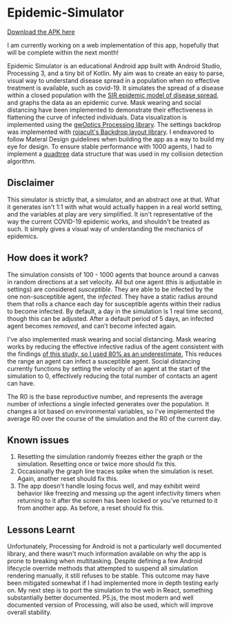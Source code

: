 # Epidemic-Simulator
[Download the APK here](https://drive.google.com/drive/folders/1_-OPqu5pqzBq3KMcJbKA6ZfaDUErxZo5?usp=sharing)

I am currently working on a web implementation of this app, hopefully that will be complete within the next month!

Epidemic Simulator is an educational Android app built with Android Studio, Processing 3, and a tiny bit of Kotlin. My aim was to create an easy to parse, visual way to understand disease spread in a population when no effective treatment is available, such as covid-19. It simulates the spread of a disease within a closed population with the [SIR epidemic model of disease spread](https://www.youtube.com/watch?v=Qrp40ck3WpI), and graphs the data as an epidemic curve. Mask wearing and social distancing have been implemented to demonstrate their effectiveness in flattening the curve of infected individuals. Data visualization is implemented using the [gwOptics Processing library](http://www.gwoptics.org/processing/gwoptics_p5lib/). The settings backdrop was implemented with [roiacult's Backdrop layout library](https://github.com/roiacult/BackdropLayout). I endeavored to follow Materal Design guidelines when building the app as a way to build my eye for design. To ensure stable performance with 1000 agents, I had to implement a [quadtree](https://jimkang.com/quadtreevis/) data structure that was used in my collision detection algorithm. 

## Disclaimer
This simulator is strictly that, a simulator, and an abstract one at that. What it generates isn't 1:1 with what would actually happen in a real world setting, and the variables at play are very simplified. It isn't representative of the way the current COVID-19 epidemic works, and shouldn't be treated as such. It simply gives a visual way of understanding the mechanics of epidemics. 

## How does it work? 
The simulation consists of 100 - 1000 agents that bounce around a canvas in random directions at a set velocity. All but one agent (this is adjustable in settings) are considered *susceptible*. They are able to be infected by the one non-susceptible agent, the *infected*. They have a static radius around them that rolls a chance each day for susceptible agents within their radius to become infected. By default, a day in the simulation is 1 real time second, though this can be adjusted. After a default period of 5 days, an infected agent becomes *removed*, and can't become infected again. 

I've also implemented mask wearing and social distancing. Mask wearing works by reducing the effective infective radius of the agent consistent with the findings [of this study, so I used 80% as an underestimate.](https://www.ncbi.nlm.nih.gov/pmc/articles/PMC7301882/#:~:text=We%20show%20that%20the%20use,%2C%20cumulatively%2C%20during%20cough%20cycles.) This reduces the range an agent can infect a susceptible agent. Social distancing currently functions by setting the velocity of an agent at the start of the simulation to 0, effectively reducing the total number of contacts an agent can have.

The R0 is the base reproductive number, and represents the average number of infections a single infected generates over the population. It changes a lot based on environmental variables, so I've implemented the average R0 over the course of the simulation and the R0 of the current day. 

## Known issues
1) Resetting the simulation randomly freezes either the graph or the simulation. Resetting once or twice more should fix this. 
2) Occasionally the graph line traces spike when the simulation is reset. Again, another reset should fix this.  
3) The app doesn't handle losing focus well, and may exhibit weird behavior like freezing and messing up the agent infectivity timers when returning to it after the screen has been locked or you've returned to it from another app. As before, a reset should fix this. 

## Lessons Learnt
Unfortunately, Processing for Android is not a particularly well documented library, and there wasn't much information available on why the app is prone to breaking when multitasking. Despite defining a few Android lifecycle override methods that attempted to suspend all simulation rendering manually, it still refuses to be stable. This outcome may have been mitigated somewhat if I had implemented more in depth testing early on. My next step is to port the simulation to the web in React, something substantially better documented. P5.js, the most modern and well documented version of Processing, will also be used, which will improve overall stability.
